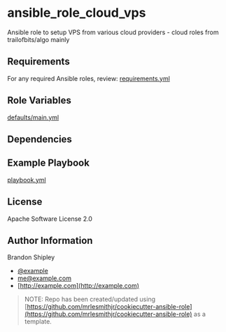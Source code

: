 # ansible_role_cloud_vps

Ansible role to setup VPS from various cloud providers - cloud roles from trailofbits/algo mainly


## Requirements

For any required Ansible roles, review:
[requirements.yml](requirements.yml)

## Role Variables

[defaults/main.yml](defaults/main.yml)

## Dependencies

## Example Playbook

[playbook.yml](playbook.yml)

## License

Apache Software License 2.0

## Author Information

Brandon Shipley

- [@example](https://twitter.com/example)
- [me@example.com](mailto:me@example.com)
- [http://example.com](http://example.com)

> NOTE: Repo has been created/updated using [https://github.com/mrlesmithjr/cookiecutter-ansible-role](https://github.com/mrlesmithjr/cookiecutter-ansible-role) as a template.
